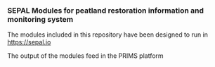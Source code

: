 ### SEPAL Modules for peatland restoration information and monitoring system

The modules included in this repository have been designed to run in https://sepal.io

The output of the modules feed in the PRIMS platform